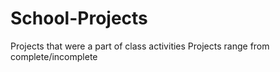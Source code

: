 # School-Projects
Projects that were a part of class activities
Projects range from complete/incomplete 
